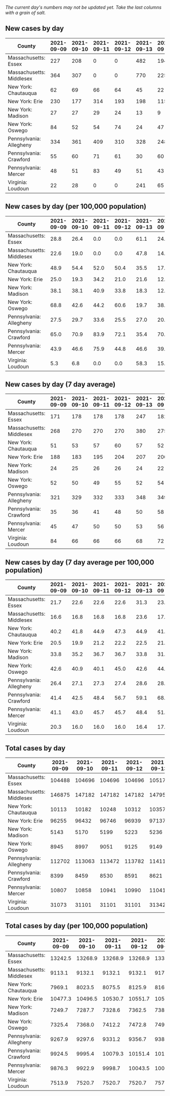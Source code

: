_The current day's numbers may not be updated yet. Take the last columns with a grain of salt._
## New cases by day

| County | 2021-09-09 | 2021-09-10 | 2021-09-11 | 2021-09-12 | 2021-09-13 | 2021-09-14 | 2021-09-15 |
| --- | --- | --- | --- | --- | --- | --- | --- |
| Massachusetts: Essex | 227 | 208 | 0 | 0 | 482 | 194 | 323 |
| Massachusetts: Middlesex | 364 | 307 | 0 | 0 | 770 | 225 | 464 |
| New York: Chautauqua | 62 | 69 | 66 | 64 | 45 | 22 | 40 |
| New York: Erie | 230 | 177 | 314 | 193 | 198 | 115 | 161 |
| New York: Madison | 27 | 27 | 29 | 24 | 13 | 9 | 16 |
| New York: Oswego | 84 | 52 | 54 | 74 | 24 | 47 | 40 |
| Pennsylvania: Allegheny | 334 | 361 | 409 | 310 | 328 | 248 | 417 |
| Pennsylvania: Crawford | 55 | 60 | 71 | 61 | 30 | 60 | 66 |
| Pennsylvania: Mercer | 48 | 51 | 83 | 49 | 51 | 43 | 51 |
| Virginia: Loudoun | 22 | 28 | 0 | 0 | 241 | 65 | 71 |

## New cases by day (per 100,000 population)

| County | 2021-09-09 | 2021-09-10 | 2021-09-11 | 2021-09-12 | 2021-09-13 | 2021-09-14 | 2021-09-15 |
| --- | --- | --- | --- | --- | --- | --- | --- |
| Massachusetts: Essex | 28.8 | 26.4 | 0.0 | 0.0 | 61.1 | 24.6 | 40.9 |
| Massachusetts: Middlesex | 22.6 | 19.0 | 0.0 | 0.0 | 47.8 | 14.0 | 28.8 |
| New York: Chautauqua | 48.9 | 54.4 | 52.0 | 50.4 | 35.5 | 17.3 | 31.5 |
| New York: Erie | 25.0 | 19.3 | 34.2 | 21.0 | 21.6 | 12.5 | 17.5 |
| New York: Madison | 38.1 | 38.1 | 40.9 | 33.8 | 18.3 | 12.7 | 22.6 |
| New York: Oswego | 68.8 | 42.6 | 44.2 | 60.6 | 19.7 | 38.5 | 32.8 |
| Pennsylvania: Allegheny | 27.5 | 29.7 | 33.6 | 25.5 | 27.0 | 20.4 | 34.3 |
| Pennsylvania: Crawford | 65.0 | 70.9 | 83.9 | 72.1 | 35.4 | 70.9 | 78.0 |
| Pennsylvania: Mercer | 43.9 | 46.6 | 75.9 | 44.8 | 46.6 | 39.3 | 46.6 |
| Virginia: Loudoun | 5.3 | 6.8 | 0.0 | 0.0 | 58.3 | 15.7 | 17.2 |

## New cases by day (7 day average)

| County | 2021-09-09 | 2021-09-10 | 2021-09-11 | 2021-09-12 | 2021-09-13 | 2021-09-14 | 2021-09-15 |
| --- | --- | --- | --- | --- | --- | --- | --- |
| Massachusetts: Essex | 171 | 178 | 178 | 178 | 247 | 182 | 205 |
| Massachusetts: Middlesex | 268 | 270 | 270 | 270 | 380 | 275 | 304 |
| New York: Chautauqua | 51 | 53 | 57 | 60 | 57 | 52 | 53 |
| New York: Erie | 188 | 183 | 195 | 204 | 207 | 200 | 198 |
| New York: Madison | 24 | 25 | 26 | 26 | 24 | 22 | 21 |
| New York: Oswego | 52 | 50 | 49 | 55 | 52 | 54 | 54 |
| Pennsylvania: Allegheny | 321 | 329 | 332 | 333 | 348 | 349 | 344 |
| Pennsylvania: Crawford | 35 | 36 | 41 | 48 | 50 | 58 | 58 |
| Pennsylvania: Mercer | 45 | 47 | 50 | 50 | 53 | 56 | 54 |
| Virginia: Loudoun | 84 | 66 | 66 | 66 | 68 | 72 | 61 |

## New cases by day (7 day average per 100,000 population)

| County | 2021-09-09 | 2021-09-10 | 2021-09-11 | 2021-09-12 | 2021-09-13 | 2021-09-14 | 2021-09-15 |
| --- | --- | --- | --- | --- | --- | --- | --- |
| Massachusetts: Essex | 21.7 | 22.6 | 22.6 | 22.6 | 31.3 | 23.1 | 26.0 |
| Massachusetts: Middlesex | 16.6 | 16.8 | 16.8 | 16.8 | 23.6 | 17.1 | 18.9 |
| New York: Chautauqua | 40.2 | 41.8 | 44.9 | 47.3 | 44.9 | 41.0 | 41.8 |
| New York: Erie | 20.5 | 19.9 | 21.2 | 22.2 | 22.5 | 21.8 | 21.6 |
| New York: Madison | 33.8 | 35.2 | 36.7 | 36.7 | 33.8 | 31.0 | 29.6 |
| New York: Oswego | 42.6 | 40.9 | 40.1 | 45.0 | 42.6 | 44.2 | 44.2 |
| Pennsylvania: Allegheny | 26.4 | 27.1 | 27.3 | 27.4 | 28.6 | 28.7 | 28.3 |
| Pennsylvania: Crawford | 41.4 | 42.5 | 48.4 | 56.7 | 59.1 | 68.5 | 68.5 |
| Pennsylvania: Mercer | 41.1 | 43.0 | 45.7 | 45.7 | 48.4 | 51.2 | 49.3 |
| Virginia: Loudoun | 20.3 | 16.0 | 16.0 | 16.0 | 16.4 | 17.4 | 14.8 |

## Total cases by day

| County | 2021-09-09 | 2021-09-10 | 2021-09-11 | 2021-09-12 | 2021-09-13 | 2021-09-14 | 2021-09-15 |
| --- | --- | --- | --- | --- | --- | --- | --- |
| Massachusetts: Essex | 104488 | 104696 | 104696 | 104696 | 105178 | 105372 | 105695 |
| Massachusetts: Middlesex | 146875 | 147182 | 147182 | 147182 | 147952 | 148177 | 148641 |
| New York: Chautauqua | 10113 | 10182 | 10248 | 10312 | 10357 | 10379 | 10419 |
| New York: Erie | 96255 | 96432 | 96746 | 96939 | 97137 | 97252 | 97413 |
| New York: Madison | 5143 | 5170 | 5199 | 5223 | 5236 | 5245 | 5261 |
| New York: Oswego | 8945 | 8997 | 9051 | 9125 | 9149 | 9196 | 9236 |
| Pennsylvania: Allegheny | 112702 | 113063 | 113472 | 113782 | 114110 | 114358 | 114775 |
| Pennsylvania: Crawford | 8399 | 8459 | 8530 | 8591 | 8621 | 8681 | 8747 |
| Pennsylvania: Mercer | 10807 | 10858 | 10941 | 10990 | 11041 | 11084 | 11135 |
| Virginia: Loudoun | 31073 | 31101 | 31101 | 31101 | 31342 | 31407 | 31478 |

## Total cases by day (per 100,000 population)

| County | 2021-09-09 | 2021-09-10 | 2021-09-11 | 2021-09-12 | 2021-09-13 | 2021-09-14 | 2021-09-15 |
| --- | --- | --- | --- | --- | --- | --- | --- |
| Massachusetts: Essex | 13242.5 | 13268.9 | 13268.9 | 13268.9 | 13330.0 | 13354.6 | 13395.5 |
| Massachusetts: Middlesex | 9113.1 | 9132.1 | 9132.1 | 9132.1 | 9179.9 | 9193.8 | 9222.6 |
| New York: Chautauqua | 7969.1 | 8023.5 | 8075.5 | 8125.9 | 8161.4 | 8178.7 | 8210.2 |
| New York: Erie | 10477.3 | 10496.5 | 10530.7 | 10551.7 | 10573.3 | 10585.8 | 10603.3 |
| New York: Madison | 7249.7 | 7287.7 | 7328.6 | 7362.5 | 7380.8 | 7393.5 | 7416.0 |
| New York: Oswego | 7325.4 | 7368.0 | 7412.2 | 7472.8 | 7492.5 | 7531.0 | 7563.7 |
| Pennsylvania: Allegheny | 9267.9 | 9297.6 | 9331.2 | 9356.7 | 9383.7 | 9404.1 | 9438.4 |
| Pennsylvania: Crawford | 9924.5 | 9995.4 | 10079.3 | 10151.4 | 10186.8 | 10257.7 | 10335.7 |
| Pennsylvania: Mercer | 9876.3 | 9922.9 | 9998.7 | 10043.5 | 10090.1 | 10129.4 | 10176.0 |
| Virginia: Loudoun | 7513.9 | 7520.7 | 7520.7 | 7520.7 | 7579.0 | 7594.7 | 7611.9 |
